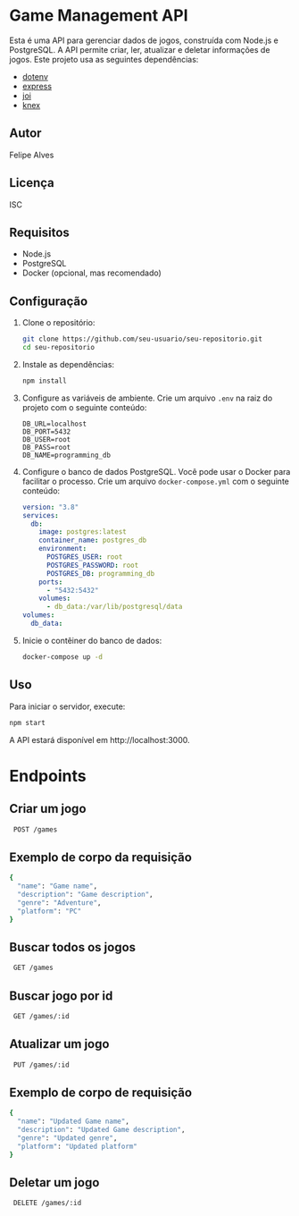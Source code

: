 # Game Management API

Esta é uma API para gerenciar dados de jogos, construída com Node.js e PostgreSQL. A API permite criar, ler, atualizar e deletar informações de jogos. Este projeto usa as seguintes dependências:

- [dotenv](https://www.npmjs.com/package/dotenv)
- [express](https://www.npmjs.com/package/express)
- [joi](https://www.npmjs.com/package/joi)
- [knex](https://www.npmjs.com/package/knex)

## Autor

Felipe Alves

## Licença

ISC

## Requisitos

- Node.js
- PostgreSQL
- Docker (opcional, mas recomendado)

## Configuração

1. Clone o repositório:

   ```sh
   git clone https://github.com/seu-usuario/seu-repositorio.git
   cd seu-repositorio
   ```

2. Instale as dependências:

   ```sh
   npm install
   ```

3. Configure as variáveis de ambiente. Crie um arquivo `.env` na raiz do projeto com o seguinte conteúdo:

   ```env
   DB_URL=localhost
   DB_PORT=5432
   DB_USER=root
   DB_PASS=root
   DB_NAME=programming_db
   ```

4. Configure o banco de dados PostgreSQL. Você pode usar o Docker para facilitar o processo. Crie um arquivo `docker-compose.yml` com o seguinte conteúdo:

   ```yaml
   version: "3.8"
   services:
     db:
       image: postgres:latest
       container_name: postgres_db
       environment:
         POSTGRES_USER: root
         POSTGRES_PASSWORD: root
         POSTGRES_DB: programming_db
       ports:
         - "5432:5432"
       volumes:
         - db_data:/var/lib/postgresql/data
   volumes:
     db_data:
   ```

5. Inicie o contêiner do banco de dados:

   ```sh
   docker-compose up -d
   ```

## Uso

Para iniciar o servidor, execute:

```sh
npm start
```

A API estará disponível em http://localhost:3000.

# Endpoints

## Criar um jogo

```sh
 POST /games
```

## Exemplo de corpo da requisição

```sh
{
  "name": "Game name",
  "description": "Game description",
  "genre": "Adventure",
  "platform": "PC"
}
```

## Buscar todos os jogos

```sh
 GET /games
```

## Buscar jogo por id

```sh
 GET /games/:id
```

## Atualizar um jogo

```sh
 PUT /games/:id
```

## Exemplo de corpo de requisição

```sh
{
  "name": "Updated Game name",
  "description": "Updated Game description",
  "genre": "Updated genre",
  "platform": "Updated platform"
}
```

## Deletar um jogo

```sh
 DELETE /games/:id
```
